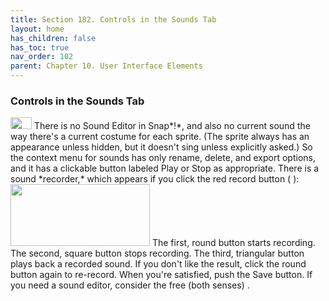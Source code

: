 ```yaml
---
title: Section 182. Controls in the Sounds Tab
layout: home
has_children: false
has_toc: true
nav_order: 102
parent: Chapter 10. User Interface Elements
---
```


### Controls in the Sounds Tab

<img src="/snap-manual/assets/images/image1093.png" style="width:34px; height:19px">
There is no Sound Editor in Snap*!*, and also no current
sound the way there's a current costume for each sprite. (The sprite
always has an appearance unless hidden, but it doesn't sing unless
explicitly asked.) So the context menu for sounds has only rename,
delete, and export options, and it has a clickable button labeled Play
or Stop as appropriate. There is a sound *recorder,* which appears if
you click the red record button ( ):

<img src="/snap-manual/assets/images/image1094.png" style="width:223px; height:99px">
The first, round button starts recording.
The second, square button stops recording. The third, triangular button
plays back a recorded sound. If you don't like the result, click the
round button again to re-record. When you're satisfied, push the Save
button. If you need a sound editor, consider the free (both senses)
<http://audacity.sourceforge.net>.

